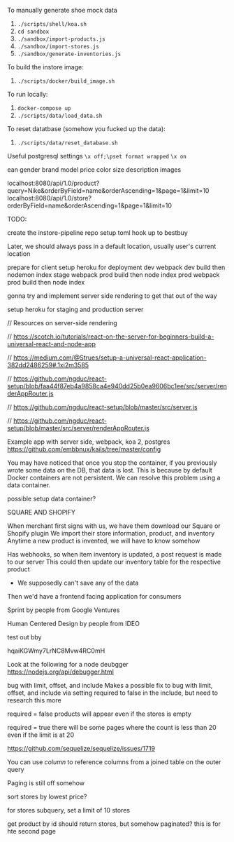 To manually generate shoe mock data
1. `./scripts/shell/koa.sh`
1. `cd sandbox`
1. `./sandbox/import-products.js`
1. `./sandbox/import-stores.js`
1. `./sandbox/generate-inventories.js`

To build the instore image:
1. `./scripts/docker/build_image.sh`

To run locally:
1. `docker-compose up`
1. `./scripts/data/load_data.sh`

To reset datatbase (somehow you fucked up the data):
1. `./scripts/data/reset_database.sh`

Useful postgresql settings
`\x off;\pset format wrapped`
`\x on`


ean
gender
brand
model
price
color
size
description
images

localhost:8080/api/1.0/product?query=Nike&orderByField=name&orderAscending=1&page=1&limit=10
localhost:8080/api/1.0/store?orderByField=name&orderAscending=1&page=1&limit=10

TODO:

create the instore-pipeline repo
  setup toml
  hook up to bestbuy

Later, we should always pass in a default location, usually user's current location


prepare for client
  setup heroku for deployment
  dev
    webpack dev build then nodemon index
  stage
    webpack prod build then node index
  prod
    webpack prod build then node index
    
gonna try and implement server side rendering to get that out of the way  

setup heroku for staging and production server



// Resources on server-side rendering

// https://scotch.io/tutorials/react-on-the-server-for-beginners-build-a-universal-react-and-node-app

// https://medium.com/@Strues/setup-a-universal-react-application-382dd2486259#.1xi2m3585

// https://github.com/ngduc/react-setup/blob/faa44f87eb4a9858ca4e940dd25b0ea9606bc1ee/src/server/renderAppRouter.js

// https://github.com/ngduc/react-setup/blob/master/src/server.js

// https://github.com/ngduc/react-setup/blob/master/src/server/renderAppRouter.js

Example app with server side, webpack, koa 2, postgres
https://github.com/embbnux/kails/tree/master/config


You may have noticed that once you stop the container, if you previously wrote some data on the DB, that data is lost. This is because by default Docker containers are not persistent. We can resolve this problem using a data container.

possible setup data container?



SQUARE AND SHOPIFY

When merchant first signs with us, we have them download our Square or Shopify plugin
  We import their store information, product, and inventory
    Anytime a new product is invented, we will have to know somehow

Has webhooks, so when item inventory is updated, a post request is made to our server
  This could then update our inventory table for the respective product
* We supposedly can't save any of the data

Then we'd have a frontend facing application for consumers





Sprint by people from Google Ventures

Human Centered Design by people from IDEO


test out bby

hqaiKGWmy7LrNC8Mvw4RC0mH






Look at the following for a node deubgger
https://nodejs.org/api/debugger.html





bug with limit, offset, and include
Makes a possible fix to bug with limit, offset, and include via setting required to false in the include, but need to research this more

required = false
products will appear even if the stores is empty

required = true
there will be some pages where the count is less than 20 even if the limit is at 20

https://github.com/sequelize/sequelize/issues/1719

You can use $column$ to reference columns from a joined table on the outer query









Paging is still off somehow

sort stores by lowest price?

for stores subquery, set a limit of 10 stores



get product by id should return stores, but somehow paginated? this is for hte second page